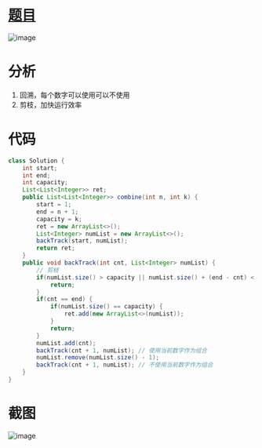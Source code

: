 # [题目](https://leetcode.cn/problems/combinations/submissions/554289678/?envType=study-plan-v2&envId=top-interview-150)
![image](https://github.com/user-attachments/assets/cb079c01-514e-49b8-9fbb-510679070a97)

# 分析
1. 回溯，每个数字可以使用可以不使用
2. 剪枝，加快运行效率
# 代码
```java
class Solution {
    int start;
    int end;
    int capacity;
    List<List<Integer>> ret;
    public List<List<Integer>> combine(int n, int k) {
        start = 1;
        end = n + 1;
        capacity = k;
        ret = new ArrayList<>();
        List<Integer> numList = new ArrayList<>();
        backTrack(start, numList);
        return ret;
    }
    public void backTrack(int cnt, List<Integer> numList) {
        // 剪枝
        if(numList.size() > capacity || numList.size() + (end - cnt) < capacity) {
            return;
        }
        if(cnt == end) {
            if(numList.size() == capacity) {
                ret.add(new ArrayList<>(numList));
            }
            return;
        }
        numList.add(cnt);
        backTrack(cnt + 1, numList); // 使用当前数字作为组合
        numList.remove(numList.size() - 1);
        backTrack(cnt + 1, numList); // 不使用当前数字作为组合
    }
}
```
# 截图
![image](https://github.com/user-attachments/assets/1003643d-9eb5-4982-9fef-5c9d1dfc48f1)
